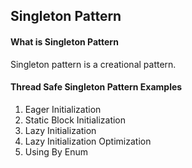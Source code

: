 ## Singleton Pattern

#### What is Singleton Pattern

Singleton pattern is a creational pattern. 


#### Thread Safe Singleton Pattern Examples

1) Eager Initialization
2) Static Block Initialization
3) Lazy Initialization
4) Lazy Initialization Optimization
5) Using By Enum